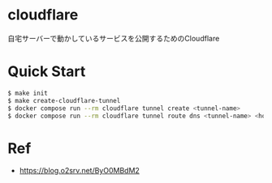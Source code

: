 # cloudflare
自宅サーバーで動かしているサービスを公開するためのCloudflare

# Quick Start

```sh
$ make init
$ make create-cloudflare-tunnel
$ docker compose run --rm cloudflare tunnel create <tunnel-name>
$ docker compose run --rm cloudflare tunnel route dns <tunnel-name> <hostname(example.hoge.net)>
```
 
# Ref

- https://blog.o2srv.net/ByO0MBdM2
